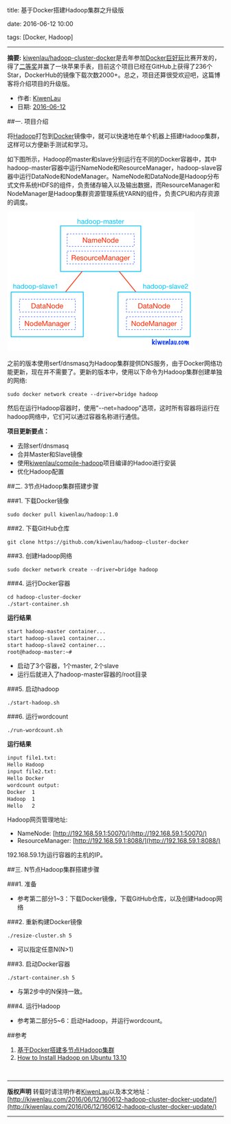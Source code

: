title: 基于Docker搭建Hadoop集群之升级版

date: 2016-06-12 10:00

tags: [Docker, Hadoop]

---

**摘要:** [kiwenlau/hadoop-cluster-docker](https://github.com/kiwenlau/hadoop-cluster-docker)是去年参加[Docker巨好玩](http://www.alauda.cn/2015/04/28/docker-great/)比赛开发的，得了[二等奖](http://www.alauda.cn/2015/06/11/presentation/)并赢了一块苹果手表，目前这个项目已经在GitHub上获得了236个Star，DockerHub的镜像下载次数2000+。总之，项目还算很受欢迎吧，这篇博客将介绍项目的升级版。

<!-- more -->

- 作者: [KiwenLau](http://kiwenlau.com/)
- 日期: [2016-06-12](http://kiwenlau.com/2016/06/12/160612-hadoop-cluster-docker-update/)

##一. 项目介绍

将[Hadoop](http://hadoop.apache.org/)打包到[Docker](https://www.docker.com/)镜像中，就可以快速地在单个机器上搭建Hadoop集群，这样可以方便新手测试和学习。

如下图所示，Hadoop的master和slave分别运行在不同的Docker容器中，其中hadoop-master容器中运行NameNode和ResourceManager，hadoop-slave容器中运行DataNode和NodeManager。NameNode和DataNode是Hadoop分布式文件系统HDFS的组件，负责储存输入以及输出数据，而ResourceManager和NodeManager是Hadoop集群资源管理系统YARN的组件，负责CPU和内存资源的调度。

![](160612-hadoop-cluster-docker-update/hadoop-cluster-docker.png)

之前的版本使用serf/dnsmasq为Hadoop集群提供DNS服务，由于Docker网络功能更新，现在并不需要了。更新的版本中，使用以下命令为Hadoop集群创建单独的网络:

```
sudo docker network create --driver=bridge hadoop
```

然后在运行Hadoop容器时，使用"--net=hadoop"选项，这时所有容器将运行在hadoop网络中，它们可以通过容器名称进行通信。

**项目更新要点：**

- 去除serf/dnsmasq
- 合并Master和Slave镜像
- 使用[kiwenlau/compile-hadoop](https://github.com/kiwenlau/compile-hadoop)项目编译的Hadoo进行安装
- 优化Hadoop配置

##二. 3节点Hadoop集群搭建步骤

###1. 下载Docker镜像

```
sudo docker pull kiwenlau/hadoop:1.0
```

###2. 下载GitHub仓库

```
git clone https://github.com/kiwenlau/hadoop-cluster-docker
```

###3. 创建Hadoop网络

```
sudo docker network create --driver=bridge hadoop
```

###4. 运行Docker容器

```
cd hadoop-cluster-docker
./start-container.sh
```

**运行结果**

```
start hadoop-master container...
start hadoop-slave1 container...
start hadoop-slave2 container...
root@hadoop-master:~# 
```

- 启动了3个容器，1个master, 2个slave
- 运行后就进入了hadoop-master容器的/root目录

###5. 启动hadoop

```
./start-hadoop.sh
```

###6. 运行wordcount

```
./run-wordcount.sh
```

**运行结果**

```
input file1.txt:
Hello Hadoop
input file2.txt:
Hello Docker
wordcount output:
Docker	1
Hadoop	1
Hello	2
```

Hadoop网页管理地址:

- NameNode: [http://192.168.59.1:50070/](http://192.168.59.1:50070/)
- ResourceManager: [http://192.168.59.1:8088/](http://192.168.59.1:8088/)

192.168.59.1为运行容器的主机的IP。

##三. N节点Hadoop集群搭建步骤

###1. 准备

- 参考第二部分1~3：下载Docker镜像，下载GitHub仓库，以及创建Hadoop网络

###2. 重新构建Docker镜像

```
./resize-cluster.sh 5
```
- 可以指定任意N(N>1)

###3. 启动Docker容器

```
./start-container.sh 5
```
- 与第2步中的N保持一致。

###4. 运行Hadoop

- 参考第二部分5~6：启动Hadoop，并运行wordcount。

##参考

1. [基于Docker搭建多节点Hadoop集群](http://kiwenlau.com/2015/06/08/150608-hadoop-cluster-docker/)
2. [How to Install Hadoop on Ubuntu 13.10](https://www.digitalocean.com/community/tutorials/how-to-install-hadoop-on-ubuntu-13-10)

<br /> 

***
**版权声明**
转载时请注明作者[KiwenLau](http://kiwenlau.com/)以及本文地址：
[http://kiwenlau.com/2016/06/12/160612-hadoop-cluster-docker-update/](http://kiwenlau.com/2016/06/12/160612-hadoop-cluster-docker-update/)
***

